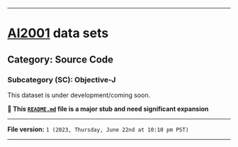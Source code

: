 
***

# [AI2001](https://github.com/seanpm2001/AI2001/) data sets

## Category: Source Code

### Subcategory (SC): Objective-J

This dataset is under development/coming soon.

**🌱️ This [`README.md`](/README.md) file is a major stub and need significant expansion**

***

**File version:** `1 (2023, Thursday, June 22nd at 10:10 pm PST)`

***
